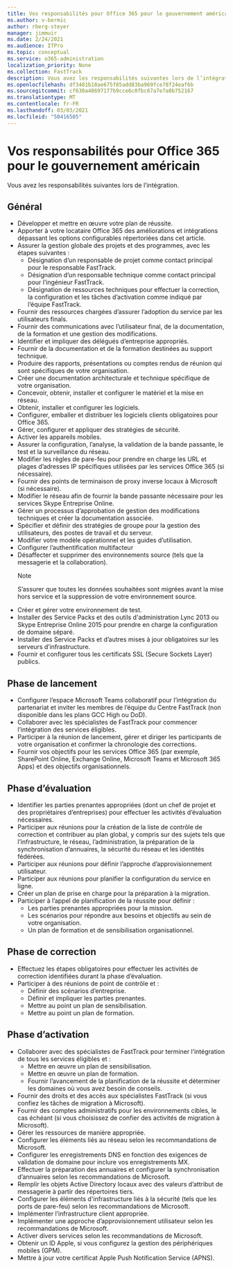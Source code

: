 ```yaml
---
title: Vos responsabilités pour Office 365 pour le gouvernement américain
ms.author: v-bermic
author: rberg-steyer
manager: jimmuir
ms.date: 2/24/2021
ms.audience: ITPro
ms.topic: conceptual
ms.service: o365-administration
localization_priority: None
ms.collection: FastTrack
description: Vous avez les responsabilités suivantes lors de l’intégration.
ms.openlocfilehash: df3481b18ae675f85add83ba969fce78f24eaf6b
ms.sourcegitcommit: cf630a48697177b9cce6c0fbc67a7e7a0b752167
ms.translationtype: MT
ms.contentlocale: fr-FR
ms.lasthandoff: 03/03/2021
ms.locfileid: "50416505"
---
```

# <a name="your-responsibilities-for-office-365-us-government"></a>Vos responsabilités pour Office 365 pour le gouvernement américain

Vous avez les responsabilités suivantes lors de l’intégration.
  
## <a name="general"></a>Général

- Développer et mettre en œuvre votre plan de réussite.   
- Apporter à votre locataire Office 365 des améliorations et intégrations dépassant les options configurables répertoriées dans cet article.    
- Assurer la gestion globale des projets et des programmes, avec les étapes suivantes :     
  - Désignation d’un responsable de projet comme contact principal pour le responsable FastTrack.   
  - Désignation d’un responsable technique comme contact principal pour l’ingénieur FastTrack.  
  - Désignation de ressources techniques pour effectuer la correction, la configuration et les tâches d’activation comme indiqué par l’équipe FastTrack.   
- Fournir des ressources chargées d’assurer l’adoption du service par les utilisateurs finals.    
- Fournir des communications avec l’utilisateur final, de la documentation, de la formation et une gestion des modifications.    
- Identifier et impliquer des délégués d’entreprise appropriés.     
- Fournir de la documentation et de la formation destinées au support technique.     
- Produire des rapports, présentations ou comptes rendus de réunion qui sont spécifiques de votre organisation.     
- Créer une documentation architecturale et technique spécifique de votre organisation.     
- Concevoir, obtenir, installer et configurer le matériel et la mise en réseau.    
- Obtenir, installer et configurer les logiciels.     
- Configurer, emballer et distribuer les logiciels clients obligatoires pour Office 365.    
- Gérer, configurer et appliquer des stratégies de sécurité.    
- Activer les appareils mobiles.    
- Assurer la configuration, l’analyse, la validation de la bande passante, le test et la surveillance du réseau. 
- Modifier les règles de pare-feu pour prendre en charge les URL et plages d’adresses IP spécifiques utilisées par les services Office 365 (si nécessaire).
- Fournir des points de terminaison de proxy inverse locaux à Microsoft (si nécessaire).     
- Modifier le réseau afin de fournir la bande passante nécessaire pour les services Skype Entreprise Online.   
- Gérer un processus d’approbation de gestion des modifications techniques et créer la documentation associée.    
- Spécifier et définir des stratégies de groupe pour la gestion des utilisateurs, des postes de travail et du serveur.    
- Modifier votre modèle opérationnel et les guides d’utilisation.   
- Configurer l’authentification multifacteur   
- Désaffecter et supprimer des environnements source (tels que la messagerie et la collaboration). 
    > [!NOTE]
    > S’assurer que toutes les données souhaitées sont migrées avant la mise hors service et la suppression de votre environnement source.   
- Créer et gérer votre environnement de test.  
- Installer des Service Packs et des outils d'administration Lync 2013 ou Skype Entreprise Online 2015 pour prendre en charge la configuration de domaine séparé.    
- Installer des Service Packs et d’autres mises à jour obligatoires sur les serveurs d’infrastructure.     
- Fournir et configurer tous les certificats SSL (Secure Sockets Layer) publics. 
    
## <a name="initiate-phase"></a>Phase de lancement

- Configurer l’espace Microsoft Teams collaboratif pour l’intégration du partenariat et inviter les membres de l’équipe du Centre FastTrack (non disponible dans les plans GCC High ou DoD).   
- Collaborer avec les spécialistes de FastTrack pour commencer l’intégration des services éligibles.    
- Participer à la réunion de lancement, gérer et diriger les participants de votre organisation et confirmer la chronologie des corrections.    
- Fournir vos objectifs pour les services Office 365 (par exemple, SharePoint Online, Exchange Online, Microsoft Teams et Microsoft 365 Apps) et des objectifs organisationnels.
    
## <a name="assess-phase"></a>Phase d’évaluation

- Identifier les parties prenantes appropriées (dont un chef de projet et des propriétaires d’entreprises) pour effectuer les activités d’évaluation nécessaires.    
- Participer aux réunions pour la création de la liste de contrôle de correction et contribuer au plan global, y compris sur des sujets tels que l’infrastructure, le réseau, l’administration, la préparation de la synchronisation d’annuaires, la sécurité du réseau et les identités fédérées. 
- Participer aux réunions pour définir l’approche d’approvisionnement utilisateur.     
- Participer aux réunions pour planifier la configuration du service en ligne.    
- Créer un plan de prise en charge pour la préparation à la migration.    
- Participer à l’appel de planification de la réussite pour définir :   
  - Les parties prenantes appropriées pour la mission.   
  - Les scénarios pour répondre aux besoins et objectifs au sein de votre organisation.   
  - Un plan de formation et de sensibilisation organisationnel.
    
## <a name="remediate-phase"></a>Phase de correction

- Effectuez les étapes obligatoires pour effectuer les activités de correction identifiées durant la phase d’évaluation.  
- Participer à des réunions de point de contrôle et :   
  - Définir des scénarios d’entreprise.  
  - Définir et impliquer les parties prenantes.  
  - Mettre au point un plan de sensibilisation. 
  - Mettre au point un plan de formation.
    
## <a name="enable-phase"></a>Phase d’activation

- Collaborer avec des spécialistes de FastTrack pour terminer l’intégration de tous les services éligibles et :  
  - Mettre en œuvre un plan de sensibilisation.   
  - Mettre en œuvre un plan de formation.   
  - Fournir l’avancement de la planification de la réussite et déterminer les domaines où vous avez besoin de conseils.  
- Fournir des droits et des accès aux spécialistes FastTrack (si vous confiez les tâches de migration à Microsoft).   
- Fournir des comptes administratifs pour les environnements cibles, le cas échéant (si vous choisissez de confier des activités de migration à Microsoft).    
- Gérer les ressources de manière appropriée.     
- Configurer les éléments liés au réseau selon les recommandations de Microsoft.    
- Configurer les enregistrements DNS en fonction des exigences de validation de domaine pour inclure vos enregistrements MX.    
- Effectuer la préparation des annuaires et configurer la synchronisation d’annuaires selon les recommandations de Microsoft.   
- Remplir les objets Active Directory locaux avec des valeurs d’attribut de messagerie à partir des répertoires tiers.    
- Configurer les éléments d'infrastructure liés à la sécurité (tels que les ports de pare-feu) selon les recommandations de Microsoft.    
- Implémenter l’infrastructure client appropriée.   
- Implémenter une approche d’approvisionnement utilisateur selon les recommandations de Microsoft.    
- Activer divers services selon les recommandations de Microsoft.    
- Obtenir un ID Apple, si vous configurez la gestion des périphériques mobiles (GPM).   
- Mettre à jour votre certificat Apple Push Notification Service (APNS).
  